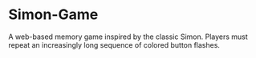 # Simon-Game
A web-based memory game inspired by the classic Simon. Players must repeat an increasingly long sequence of colored button flashes. 
